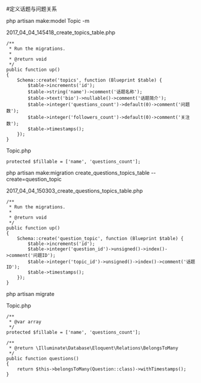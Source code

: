 #定义话题与问题关系

php artisan make:model Topic -m

2017_04_04_145418_create_topics_table.php
```
/**
 * Run the migrations.
 *
 * @return void
 */
public function up()
{
    Schema::create('topics', function (Blueprint $table) {
        $table->increments('id');
        $table->string('name')->comment('话题名称');
        $table->text('bio')->nullable()->comment('话题简介');
        $table->integer('questions_count')->default(0)->comment('问题数');
        $table->integer('followers_count')->default(0)->comment('关注数');
        $table->timestamps();
    });
}
```

Topic.php
```
protected $fillable = ['name', 'questions_count'];
```

php artisan make:migration create_questions_topics_table --create=question_topic

2017_04_04_150303_create_questions_topics_table.php
```
/**
 * Run the migrations.
 *
 * @return void
 */
public function up()
{
    Schema::create('question_topic', function (Blueprint $table) {
        $table->increments('id');
        $table->integer('question_id')->unsigned()->index()->comment('问题ID');
        $table->integer('topic_id')->unsigned()->index()->comment('话题ID');
        $table->timestamps();
    });
}
```

php artisan migrate

Topic.php
```
/**
 * @var array
 */
protected $fillable = ['name', 'questions_count'];

/**
 * @return \Illuminate\Database\Eloquent\Relations\BelongsToMany
 */
public function questions()
{
    return $this->belongsToMany(Question::class)->withTimestamps();
}
```

